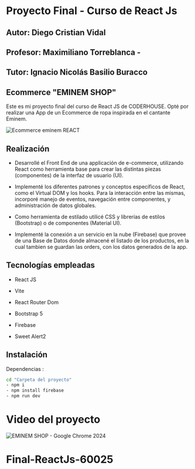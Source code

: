 # Proyecto Final - Curso de React Js

## Autor: Diego Cristian Vidal 
## Profesor: Maximiliano Torreblanca - 
## Tutor: Ignacio Nicolás Basilio Buracco 


## Ecommerce "EMINEM SHOP"

Este es mi proyecto final del curso de React JS de CODERHOUSE. 
Opté por realizar una App de un Ecommerce de ropa inspirada en el cantante Eminem.

![Ecommerce eminem REACT](https://github.com/user-attachments/assets/cbb41a96-f29a-423f-9a5a-614ebc89a8d8)


## Realización

- Desarrollé el Front End de una applicación de e-commerce, utilizando React como herramienta base para crear las distintas piezas (componentes) de la interfaz de usuario (UI).

- Implementé los diferentes patrones y conceptos específicos de React, como el Virtual DOM y los hooks. Para la interacción entre las mismas, incorporé manejo de eventos, navegación entre componentes, y administración de datos globales.

- Como herramienta de estilado utilicé CSS y librerías de estilos (Bootstrap) o de componentes (Material UI).

- Implementé la conexión a un servicio en la nube (Firebase) que provee de una Base de Datos donde almacené el listado de los productos, en la cual tambien se guardan las orders, con los datos generados de la app.

## Tecnologías empleadas

- React JS

- Vite
- React Router Dom
- Bootstrap 5
- Firebase
- Sweet Alert2

## Instalación

Dependencias :
```sh
cd "Carpeta del proyecto"
- npm i
- npm install firebase
- npm run dev
```

# Video del proyecto

![EMINEM SHOP - Google Chrome 2024](https://github.com/user-attachments/assets/1f666b9a-b9fb-43a7-af06-be6ec0545881)


# Final-ReactJs-60025
